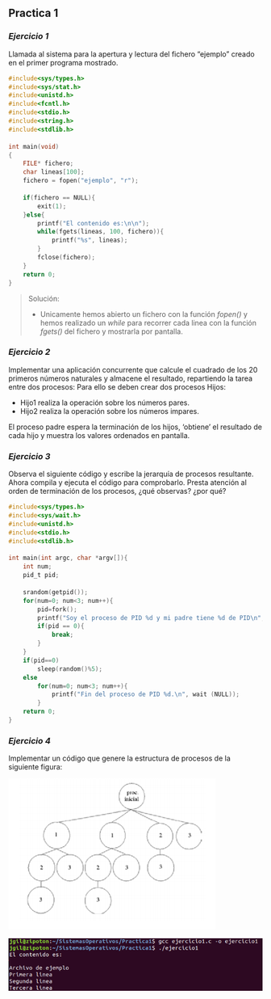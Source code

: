 ## Practica 1
### *Ejercicio 1*

Llamada al sistema para la apertura y lectura del fichero “ejemplo” creado en el primer
programa mostrado.

```c
#include<sys/types.h>
#include<sys/stat.h>
#include<unistd.h>
#include<fcntl.h>
#include<stdio.h>
#include<string.h>
#include<stdlib.h>

int main(void)
{
	FILE* fichero;
	char lineas[100];
	fichero = fopen("ejemplo", "r");
	
	if(fichero == NULL){
		exit(1);
	}else{
		printf("El contenido es:\n\n");
		while(fgets(lineas, 100, fichero)){
			printf("%s", lineas);
		}
		fclose(fichero);
	}
	return 0;
}
```

> Solución:
>- Unicamente hemos abierto un fichero con la función *fopen()* y hemos realizado un *while* para recorrer cada linea con la función *fgets()* del fichero y mostrarla por pantalla.


### *Ejercicio 2*

Implementar una aplicación concurrente que calcule el cuadrado de los 20 primeros
números naturales y almacene el resultado, repartiendo la tarea entre dos procesos:
Para ello se deben crear dos procesos Hijos: 
- Hijo1 realiza la operación sobre los números pares. 
- Hijo2 realiza la operación sobre los números impares. 

El proceso padre espera la terminación de los hijos, ‘obtiene’ el resultado de cada hijo
y muestra los valores ordenados en pantalla.

### *Ejercicio 3*

Observa el siguiente código y escribe la jerarquía de procesos resultante. Ahora
compila y ejecuta el código para comprobarlo. Presta atención al orden de terminación
de los procesos, ¿qué observas? ¿por qué?

```c
#include<sys/types.h>
#include<sys/wait.h>
#include<unistd.h>
#include<stdio.h>
#include<stdlib.h>

int main(int argc, char *argv[]){
	int num;
	pid_t pid;

	srandom(getpid());
	for(num=0; num<3; num++){
		pid=fork();
		printf("Soy el proceso de PID %d y mi padre tiene %d de PID\n", getpid(), getppid());
		if(pid == 0){
			break;
		}
	}
	if(pid==0) 
		sleep(random()%5);
	else 
		for(num=0; num<3; num++){
			printf("Fin del proceso de PID %d.\n", wait (NULL));
		}
	return 0;
}
```

### *Ejercicio 4*

Implementar un código que genere la estructura de procesos de la siguiente figura:

![Image of capture](https://raw.githubusercontent.com/JGilR/Sistemas_Operativos/main/Practica1/Captura.PNG)

![Image of capture](https://raw.githubusercontent.com/JGilR/Sistemas_Operativos/main/Practica1/Exit_ejercicio1.PNG)

